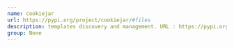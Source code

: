 ```yaml
---
name: cookiejar
url: https://pypi.org/project/cookiejar/#files
description: templates discovery and management. URL : https://pypi.org/project/cookiejar/#files Groups : None
group: None
---
```

